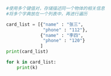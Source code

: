 
<BlogInfo title="13.字典的应用场景" author="白日梦想猿" pv=0 read_times=0 pre_cost_time=0分11秒 category="高级变量类型" tag_list="['高级变量类型']" create_time="2020.02.11 10:34:43" update_time="2020.02.11 10:40:59" />

```python
#使用多个键值对，存储描述同一个物体的相关信息
#将多个字典放在一个列表中，再进行遍历

card_list = [{"name" : "张三",
              "phone" : "112"},
             {"name" : "李四",
              "phone" : "120"}
             ]
print(card_list)

for k in card_list:
    print(k)
```
